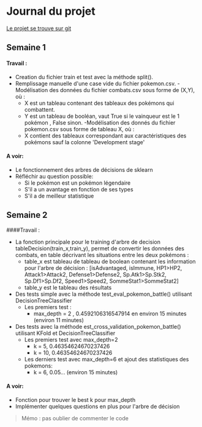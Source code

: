 # **Journal du projet**

[Le projet se trouve sur git](git@github.com:hart1dechu/PredictPokemonBattle.git)

## Semaine 1
#### Travail :
- Creation du fichier train et test avec la méthode split().
- Remplissage manuelle d'une case vide du fichier pokemon.csv.
-Modélisation des données du fichier combats.csv sous forme de (X,Y), où :
  - X est un tableau contenant des tableaux des pokémons qui combattent.
  - Y est un tableau de booléan, vaut True si le vainqueur est le 1 pokémon , False sinon.
-Modélisation des donnés du fichier pokemon.csv sous forme de tableau X, où :
  - X contient des tableaux correspondant aux caractéristiques des pokémons sauf la colonne 'Development stage'

#### A voir:
- Le fonctionnement des arbres de décisions de sklearn
- Réfléchir au question possible:
  - Si le pokémon est un pokémon légendaire
  - S'il a un avantage en fonction de ses types
  - S'il a de meilleur statistique


## Semaine 2
####Travail :
- La fonction principale pour le training d'arbre de decision  tableDecision(train_x,train_y), permet de convertir les données des combats, en table décrivant les situations entre les deux pokémons :
  - table_x est tableau de tableau de boolean contenant les information pour l'arbre de décision : [isAdvantaged, isImmune, HP1>HP2, Attack1>Attack2, Defense1>Defense2, Sp.Atk1>Sp.Stk2, Sp.Df1>Sp.Df2, Speed1>Speed2, SommeStat1>SommeStat2]
  - table_y est le tableau des résultats
- Des tests simple avec la méthode test_eval_pokemon_battle() utilisant DecisionTreeClassifier
  - Les premiers test :  
      - max_depth = 2 , 0.4592106316547914 en environ 15 minutes (environ 11 minutes)
- Des tests avec la méthode est_cross_validation_pokemon_battle() utilisant KFold et DecisionTreeClassifier
  - Les premiers test avec max_depth=2
    - k = 5, 0.46354624670237426
    - k = 10,  0.46354624670237426
  - Les derniers test avec max_depth=6 et ajout des statistiques des pokemons:
    - k = 6, 0.05... (environ 15 minutes)

#### A voir:
  - Fonction pour trouver le best k pour max_depth
  - Implémenter quelques questions en plus pour l'arbre de décision



>Mémo : pas oublier de commenter le code
